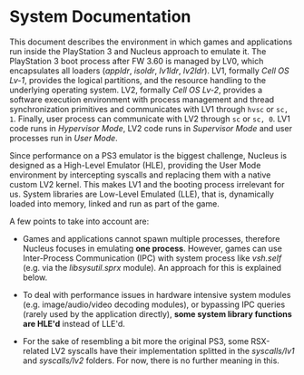 # System Documentation

This document describes the environment in which games and applications run inside the PlayStation 3 and Nucleus approach to emulate it. The PlayStation 3 boot process after FW 3.60 is managed by LV0, which encapsulates all loaders (*appldr*, *isoldr*, *lv1ldr*, *lv2ldr*). LV1, formally *Cell OS Lv-1*, provides the logical partitions, and the resource handling to the underlying operating system. LV2, formally *Cell OS Lv-2*, provides a software execution environment with process management and thread synchronization primitives and communicates with LV1 through `hvsc` or `sc, 1`. Finally, user process can communicate with LV2 through `sc` or `sc, 0`. LV1 code runs in *Hypervisor Mode*, LV2 code runs in *Supervisor Mode* and user processes run in *User Mode*.

Since performance on a PS3 emulator is the biggest challenge, Nucleus is designed as a High-Level Emulator (HLE), providing the User Mode environment by intercepting syscalls and replacing them with a native custom LV2 kernel. This makes LV1 and the booting process irrelevant for us. System libraries are Low-Level Emulated (LLE), that is, dynamically loaded into memory, linked and run as part of the game.

A few points to take into account are:

* Games and applications cannot spawn multiple processes, therefore Nucleus focuses in emulating **one process**. However, games can use Inter-Process Communication (IPC) with system process like *vsh.self* (e.g. via the *libsysutil.sprx* module). An approach for this is explained below.

* To deal with performance issues in hardware intensive system modules (e.g. image/audio/video decoding modules), or bypassing IPC queries (rarely used by the application directly), **some system library functions are HLE'd** instead of LLE'd.

* For the sake of resembling a bit more the original PS3, some RSX-related LV2 syscalls have their implementation splitted in the *syscalls/lv1* and *syscalls/lv2* folders. For now, there is no further meaning in this.
